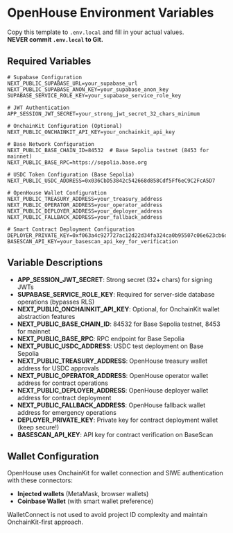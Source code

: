 # OpenHouse Environment Variables

Copy this template to `.env.local` and fill in your actual values.  
**NEVER commit `.env.local` to Git.**

## Required Variables

```env
# Supabase Configuration
NEXT_PUBLIC_SUPABASE_URL=your_supabase_url
NEXT_PUBLIC_SUPABASE_ANON_KEY=your_supabase_anon_key
SUPABASE_SERVICE_ROLE_KEY=your_supabase_service_role_key

# JWT Authentication
APP_SESSION_JWT_SECRET=your_strong_jwt_secret_32_chars_minimum

# OnchainKit Configuration (Optional)
NEXT_PUBLIC_ONCHAINKIT_API_KEY=your_onchainkit_api_key

# Base Network Configuration
NEXT_PUBLIC_BASE_CHAIN_ID=84532  # Base Sepolia testnet (8453 for mainnet)
NEXT_PUBLIC_BASE_RPC=https://sepolia.base.org

# USDC Token Configuration (Base Sepolia)
NEXT_PUBLIC_USDC_ADDRESS=0x036CbD53842c542668d858Cdf5Ff6eC9C2FcA5D7

# OpenHouse Wallet Configuration
NEXT_PUBLIC_TREASURY_ADDRESS=your_treasury_address
NEXT_PUBLIC_OPERATOR_ADDRESS=your_operator_address
NEXT_PUBLIC_DEPLOYER_ADDRESS=your_deployer_address
NEXT_PUBLIC_FALLBACK_ADDRESS=your_fallback_address

# Smart Contract Deployment Configuration
DEPLOYER_PRIVATE_KEY=0xf063a4c927727ac12d22d34fa324ca0b95507c06e623cb6d258aa941ea70376d
BASESCAN_API_KEY=your_basescan_api_key_for_verification
```

## Variable Descriptions

- **APP_SESSION_JWT_SECRET**: Strong secret (32+ chars) for signing JWTs
- **SUPABASE_SERVICE_ROLE_KEY**: Required for server-side database operations (bypasses RLS)
- **NEXT_PUBLIC_ONCHAINKIT_API_KEY**: Optional, for OnchainKit wallet abstraction features
- **NEXT_PUBLIC_BASE_CHAIN_ID**: 84532 for Base Sepolia testnet, 8453 for mainnet
- **NEXT_PUBLIC_BASE_RPC**: RPC endpoint for Base Sepolia
- **NEXT_PUBLIC_USDC_ADDRESS**: USDC test deployment on Base Sepolia
- **NEXT_PUBLIC_TREASURY_ADDRESS**: OpenHouse treasury wallet address for USDC approvals
- **NEXT_PUBLIC_OPERATOR_ADDRESS**: OpenHouse operator wallet address for contract operations
- **NEXT_PUBLIC_DEPLOYER_ADDRESS**: OpenHouse deployer wallet address for contract deployment
- **NEXT_PUBLIC_FALLBACK_ADDRESS**: OpenHouse fallback wallet address for emergency operations
- **DEPLOYER_PRIVATE_KEY**: Private key for contract deployment wallet (keep secure!)
- **BASESCAN_API_KEY**: API key for contract verification on BaseScan

## Wallet Configuration

OpenHouse uses OnchainKit for wallet connection and SIWE authentication with these connectors:
- **Injected wallets** (MetaMask, browser wallets)  
- **Coinbase Wallet** (with smart wallet preference)

WalletConnect is not used to avoid project ID complexity and maintain OnchainKit-first approach. 